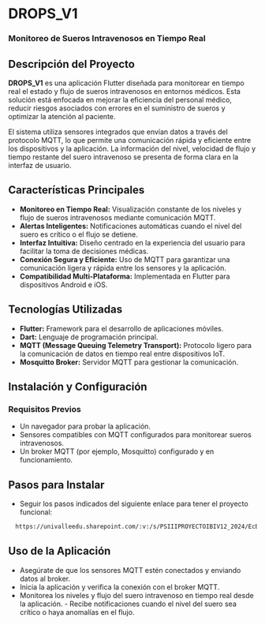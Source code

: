 
# DROPS_V1 
### Monitoreo de Sueros Intravenosos en Tiempo Real

## Descripción del Proyecto 
**DROPS_V1** es una aplicación Flutter diseñada para monitorear en tiempo real el estado y flujo de sueros intravenosos en entornos médicos. Esta solución está enfocada en mejorar la eficiencia del personal médico, reducir riesgos asociados con errores en el suministro de sueros y optimizar la atención al paciente.

El sistema utiliza sensores integrados que envían datos a través del protocolo MQTT, lo que permite una comunicación rápida y eficiente entre los dispositivos y la aplicación. La información del nivel, velocidad de flujo y tiempo restante del suero intravenoso se presenta de forma clara en la interfaz de usuario.

## Características Principales 
- **Monitoreo en Tiempo Real:** Visualización constante de los niveles y flujo de sueros intravenosos mediante comunicación MQTT. 
- **Alertas Inteligentes:** Notificaciones automáticas cuando el nivel del suero es crítico o el flujo se detiene. 
- **Interfaz Intuitiva:** Diseño centrado en la experiencia del usuario para facilitar la toma de decisiones médicas. 
- **Conexión Segura y Eficiente:** Uso de MQTT para garantizar una comunicación ligera y rápida entre los sensores y la aplicación. 
- **Compatibilidad Multi-Plataforma:** Implementada en Flutter para dispositivos Android e iOS. 
## Tecnologías Utilizadas 
- **Flutter:** Framework para el desarrollo de aplicaciones móviles. 
- **Dart:** Lenguaje de programación principal. 
- **MQTT (Message Queuing Telemetry Transport):** Protocolo ligero para la comunicación de datos en tiempo real entre dispositivos IoT. 
- **Mosquitto Broker:** Servidor MQTT para gestionar la comunicación. 
## Instalación y Configuración 
### Requisitos Previos 
- Un navegador para probar la aplicación. 
- Sensores compatibles con MQTT configurados para monitorear sueros intravenosos. 
- Un broker MQTT (por ejemplo, Mosquitto) configurado y en funcionamiento. 
## Pasos para Instalar

- Seguir los pasos indicados del siguiente enlace para tener el proyecto funcional: 
```bash
  https://univalleedu.sharepoint.com/:v:/s/PSIIIPROYECTOIBIV12_2024/EcBg_5Yf-u5Gp-QUASOjjvoBF-NS8Z4NEMecMMud06Qxuw?e=yTfqVa
```
## Uso de la Aplicación 
- Asegúrate de que los sensores MQTT estén conectados y enviando datos al broker. 
- Inicia la aplicación y verifica la conexión con el broker MQTT. 
- Monitorea los niveles y flujo del suero intravenoso en tiempo real desde la aplicación. - Recibe notificaciones cuando el nivel del suero sea crítico o haya anomalías en el flujo.
